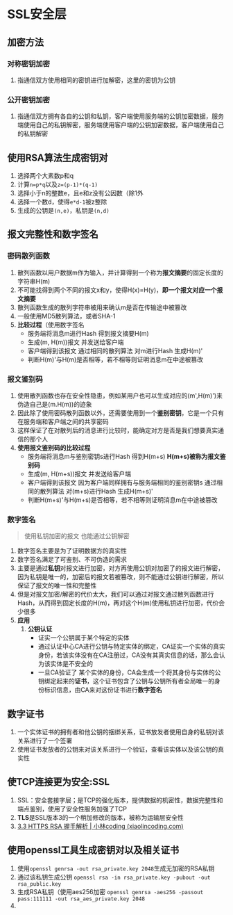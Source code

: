 # SSL安全层

## 加密方法

### 	对称密钥加密

1. 指通信双方使用相同的密钥进行加解密，这里的密钥为公钥

### 	公开密钥加密

1. 指通信双方拥有各自的公钥和私钥，客户端使用服务端的公钥加密数据，服务端使用自己的私钥解密，服务端使用客户端的公钥加密数据，客户端使用自己的私钥解密

## 使用RSA算法生成密钥对

1. 选择两个大素数p和q
2. 计算`n=p*q`以及`z=(p-1)*(q-1)`
3. 选择小于n的整数e，且e和z没有公因数（除1外
4. 选择一个数d，使得`e*d-1`被z整除
5. 生成的公钥是`(n,e)`，私钥是`(n,d)`

## 报文完整性和数字签名

### 	密码散列函数

1. 散列函数以用户数据m作为输入，并计算得到一个称为**报文摘要**的固定长度的字符串H(m)
2. 不可能找得到两个不同的报文x和y，使得H(x)=H(y)，**即一个报文对应一个报文摘要**
3. 散列函数生成的散列字符串被用来确认m是否在传输途中被篡改
4. 一般使用MD5散列算法，或者SHA-1
5. **比较过程**（使用数字签名
   - 服务端将消息m进行Hash 得到报文摘要H(m)
   - 生成(m, H(m))报文 并发送给客户端
   - 客户端得到该报文 通过相同的散列算法 对m进行Hash 生成H(m)'
   - 判断H(m)'与H(m)是否相等，若不相等则证明消息m在中途被篡改

### 	报文鉴别码

1. 使用散列函数也存在安全性隐患，例如某用户也可以生成对应的(m',H(m)')来伪造自己是(m.H(m))的迹象
2. 因此除了使用密码散列函数以外，还需要使用到一个**鉴别密钥**，它是一个只有在服务端和客户端之间的共享密码
3. 这样保证了在对散列后的消息进行比较时，能确定对方是否是我们想要真实通信的那个人
4. **使用报文鉴别码的比较过程**
   - 服务端将消息m与鉴别密钥s进行Hash 得到H(m+s) **H(m+s)被称为报文鉴别码**
   - 生成(m, H(m+s))报文 并发送给客户端
   - 客户端得到该报文 因为客户端同样拥有与服务端相同的鉴别密钥s 通过相同的散列算法 对(m+s)进行Hash 生成H(m+s)'
   - 判断H(m+s)'与H(m+s)是否相等，若不相等则证明消息m在中途被篡改

### 	数字签名

> 使用私钥加密的报文 也能通过公钥解密

1. 数字签名主要是为了证明数据方的真实性
2. 数字签名满足了可鉴别、不可伪造的需求
3. 主要是通过**私钥**对报文进行加密，对方再使用公钥对加密了的报文进行解密，因为私钥是唯一的，加密后的报文若被篡改，则不能通过公钥进行解密，所以保证了报文的唯一性和完整性
4. 但是对报文加密/解密的代价太大，我们可以通过对报文通过散列函数进行Hash，从而得到固定长度的H(m)，再对这个H(m)使用私钥进行加密，代价会少很多
5. **应用**
   1. **公钥认证**
      - 证实一个公钥属于某个特定的实体
      - 通过认证中心CA进行公钥与特定实体的绑定，CA证实一个实体的真实身份，若该实体没有在CA注册过，CA没有其真实信息的话，那么会认为该实体是不安全的
      - 一旦CA验证了 某个实体的身份，CA会生成一个将其身份与实体的公钥绑定起来的**证书**，这个证书包含了公钥与公钥所有者全局唯一的身份标识信息，由CA来对这份证书进行**数字签名**

## 数字证书

1. 一个实体证书的拥有者和他公钥的捆绑关系，证书放发者使用自身的私钥对该关系进行了一个签署
2. 使用证书发放者的公钥来对该关系进行一个验证，查看该实体以及该公钥的真实性

## 使TCP连接更为安全:SSL 

1. SSL：安全套接字层；是TCP的强化版本，提供数据的机密性，数据完整性和端点鉴别，使用了安全性服务加强了TCP
2. **TLS**是SSL版本3的一个稍加修改的版本，被称为运输层安全性
3. [3.3 HTTPS RSA 握手解析 | 小林coding (xiaolincoding.com)](https://www.xiaolincoding.com/network/2_http/https_rsa.html)

## 使用openssl工具生成密钥对以及相关证书

1. 使用`openssl genrsa -out rsa_private.key 2048`生成无加密的RSA私钥
2. 通过该私钥生成公钥 `openssl rsa -in rsa_private.key -pubout -out rsa_public.key`
3. 生成RSA私钥（使用aes256加密 `openssl genrsa -aes256 -passout pass:111111 -out rsa_aes_private.key 2048`
4. 
